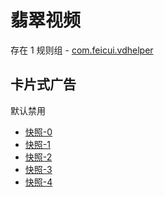 # 翡翠视频

存在 1 规则组 - [com.feicui.vdhelper](/src/apps/com.feicui.vdhelper.ts)

## 卡片式广告

默认禁用

- [快照-0](https://i.gkd.li/import/12700749)
- [快照-1](https://i.gkd.li/import/12700759)
- [快照-2](https://i.gkd.li/import/12700800)
- [快照-3](https://i.gkd.li/import/12700837)
- [快照-4](https://i.gkd.li/import/12700848)
